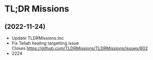# TL;DR Missions

##  (2022-11-24)
 

- Update TLDRMissions.toc  
- Fix Teliah healing targetting issue  
    Closes https://github.com/TLDRMissions/TLDRMissions/issues/602  
- 2224  
